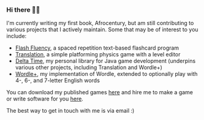 ### Hi there 👋🏽

I'm currently writing my first book, Afrocentury, but am still contributing to various projects that I actively maintain.
Some that may be of interest to you include:
- [Flash Fluency](https://github.com/jbunke/flashfluency), a spaced repetition text-based flashcard program
- [Translation](https://github.com/jbunke/translation), a simple platforming physics game with a level editor
- [Delta Time](https://github.com/jbunke/delta-time), my personal library for Java game development (underpins various other projects, including Translation and Wordle+)
- [Wordle+](https://github.com/jbunke/wordle-plus), my implementation of Wordle, extended to optionally play with 4-, 6-, and 7-letter English words

You can download my published games [here](https://flinkerflitzer.itch.io/) and hire me to make a game or write software for you [here](https://www.fiverr.com/jordanbunke).

The best way to get in touch with me is via email :)

<!--
**jbunke/jbunke** is a ✨ _special_ ✨ repository because its `README.md` (this file) appears on your GitHub profile.

Here are some ideas to get you started:

- 🔭 I’m currently working on ...
- 🌱 I’m currently learning ...
- 👯 I’m looking to collaborate on ...
- 🤔 I’m looking for help with ...
- 💬 Ask me about ...
- 📫 How to reach me: ...
- 😄 Pronouns: ...
- ⚡ Fun fact: ...
-->
